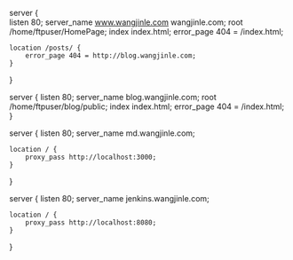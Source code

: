 server {                                                                                                                        
    listen          80;
    server_name     www.wangjinle.com wangjinle.com;
    root            /home/ftpuser/HomePage;
    index           index.html;
    error_page 404 = /index.html;

    location /posts/ {
        error_page 404 = http://blog.wangjinle.com;
    }
}

server {
    listen          80;
    server_name     blog.wangjinle.com;
    root            /home/ftpuser/blog/public;
    index           index.html;
    error_page 404 = /index.html;
}

server {
    listen       80;
    server_name  md.wangjinle.com;

    location / {
        proxy_pass http://localhost:3000;
    }
}


server {
    listen       80;
    server_name  jenkins.wangjinle.com;

    location / {
        proxy_pass http://localhost:8080;
    }
}
